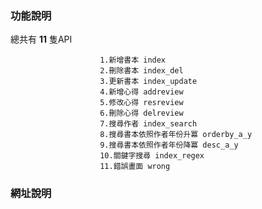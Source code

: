 ### 功能說明
總共有 **11** 隻API

                        1.新增書本 index  
                        2.刪除書本 index_del  
                        3.更新書本 index_update  
                        4.新增心得 addreview  
                        5.修改心得 resreview  
                        6.刪除心得 delreview  
                        7.搜尋作者 index_search  
                        8.搜尋書本依照作者年份升冪 orderby_a_y  
                        9.搜尋書本依照作者年份降冪 desc_a_y  
                        10.關鍵字搜尋 index_regex  
                        11.錯誤畫面 wrong  
 
 ### 網址說明
